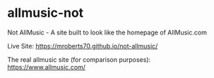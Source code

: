 # allmusic-not
Not AllMusic - A site built to look like the homepage of AllMusic.com



Live Site: https://mroberts70.github.io/not-allmusic/


The real allmusic site (for comparison purposes): https://www.allmusic.com/


